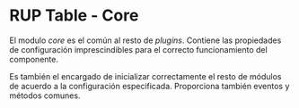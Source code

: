 # RUP Table - Core

El modulo *core* es el común al resto de *plugins*. Contiene las propiedades de configuración imprescindibles para el correcto funcionamiento del componente.

Es también el encargado de inicializar correctamente el resto de módulos de acuerdo a la configuración especificada. Proporciona también eventos y métodos comunes.
